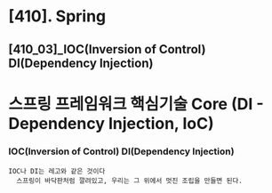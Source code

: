 # [410]. Spring
## [410_03]_IOC(Inversion of Control) DI(Dependency Injection)


# 스프링 프레임워크 핵심기술 Core (DI - Dependency Injection, IoC)

### IOC(Inversion of Control) DI(Dependency Injection)

    IOC나 DI는 레고와 같은 것이다
      스프링이 바닥판처럼 깔려있고, 우리는 그 위에서 멋진 조립을 만들면 된다.

### 